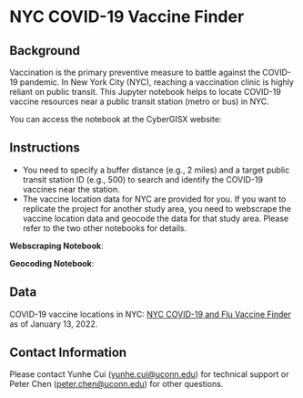 # NYC COVID-19 Vaccine Finder

## Background
Vaccination is the primary preventive measure to battle against the COVID-19 pandemic. In New York City (NYC), reaching a vaccination clinic is highly reliant on public transit. This Jupyter notebook helps to locate COVID-19 vaccine resources near a public transit station (metro or bus) in NYC. 

You can access the notebook at the CyberGISX website:

## Instructions
* You need to specify a buffer distance (e.g., 2 miles) and a target public transit station ID (e.g., 500) to search and identify the COVID-19 vaccines near the station.
* The vaccine location data for NYC are provided for you. If you want to replicate the project for another study area, you need to webscrape the vaccine location data and geocode the data for that study area. Please refer to the two other notebooks for details.

**Webscraping Notebook**: 

**Geocoding Notebook**: 

## Data
COVID-19 vaccine locations in NYC: [NYC COVID-19 and Flu Vaccine Finder](https://vaccinefinder.nyc.gov/) as of January 13, 2022.

## Contact Information
Please contact Yunhe Cui (yunhe.cui@uconn.edu) for technical support or Peter Chen (peter.chen@uconn.edu) for other questions.
